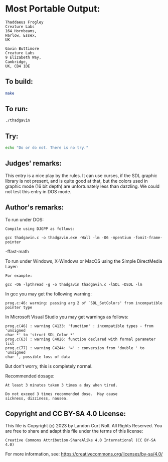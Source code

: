 # Most Portable Output:

    Thaddaeus Frogley
    Creature Labs
    164 Hornbeams,
    Harlow, Essex,
    UK

    Gavin Buttimore
    Creature Labs
    9 Elizabeth Way,
    Cambridge,
    UK, CB4 1DE

## To build:

```sh
make
```

## To run:

```sh
./thadgavin
```

## Try:

```sh
echo "Do or do not. There is no try."
```

## Judges' remarks:

This entry is a nice play by the rules. It can use curses, if the
SDL graphic library is not present, and is quite good at that,
but the colors used in graphic mode (16 bit depth) are unfortunately
less than dazzling. We could not test this entry in DOS mode.

## Author's remarks:

To run under DOS:

    Compile using DJGPP as follows:

    gcc thadgavin.c -o thadgavin.exe -Wall -lm -O6 -mpentium -fomit-frame-pointer
-ffast-math

To run under Windows, X-Windows or MacOS using the
Simple DirectMedia Layer:

    For example:

    gcc -O6 -lpthread -g -o thadgavin thadgavin.c -lSDL -DSDL -lm


In gcc you may get the following warning:

    prog.c:46: warning: passing arg 2 of `SDL_SetColors' from incompatible
    pointer type

In Microsoft Visual Studio you may get warnings as follows:

    prog.c(46) : warning C4133: 'function' : incompatible types - from 'unsigned
    char *' to 'struct SDL_Color *'
    prog.c(63) : warning C4026: function declared with formal parameter list
    prog.c(77) : warning C4244: '=' : conversion from 'double ' to 'unsigned
    char ', possible loss of data


But don't worry, this is completely normal.

Recommended dosage:

    At least 3 minutes taken 3 times a day when tired.

    Do not exceed 3 times recommended dose.  May cause
    sickness, dizziness, nausea.

## Copyright and CC BY-SA 4.0 License:

This file is Copyright (c) 2023 by Landon Curt Noll.  All Rights Reserved.
You are free to share and adapt this file under the terms of this license:

    Creative Commons Attribution-ShareAlike 4.0 International (CC BY-SA 4.0)

For more information, see: https://creativecommons.org/licenses/by-sa/4.0/

